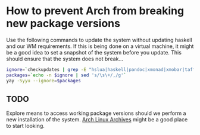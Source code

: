 # How to prevent Arch from breaking new package versions

Use the following commands to update the system without updating haskell and our WM requirements.
If this is being done on a virtual machine, it might be a good idea to set a snapshot of the system before you update.
This should ensure that the system does not break...
```bash
ignore=`checkupdates | grep -E "hslua|haskell|pandoc|xmonad|xmobar|taffybar" | cut -d" " -f 1`
packages=`echo -n $ignore | sed 's/\s\+/,/g'`
yay -Syyu --ignore=$packages
```

## TODO
Explore means to access working package versions should we perform a new installation of the system.
[Arch Linux Archives](https://wiki.archlinux.org/title/Arch_Linux_Archive) might be a good place to start looking.
